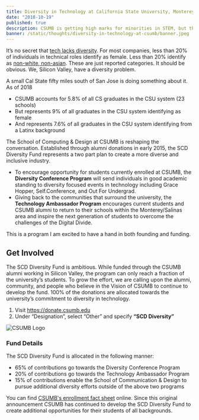 ```yaml
---
title: Diversity in Technology at California State University, Monterey Bay
date: "2018-10-19"
published: true
description: CSUMB is getting high marks for minorities in STEM, but they need support
banner: /static/thoughts/diversity-in-technology-at-csumb/banner.jpeg
---
```


It’s no secret that [tech lacks diversity](https://gigaom.com/2014/08/21/eight-charts-that-put-tech-companies-diversity-stats-into-perspective/). For most companies, less than 20% of individuals in technical roles identify as female. Less than 20% identify as [non-white, non-asian](http://www.nytimes.com/2014/10/05/opinion/sunday/silicon-valleys-diversity-problem.html?_r=0). These are just reported categories. It should be obvious. We, Silicon Valley, have a diversity problem.

A small Cal State fifty miles south of San Jose is doing something about it. As of 2018

- CSUMB accounts for 5.8% of all CS graduates in the CSU system (23 schools)
- But represents 9% of all graduates in the CSU system identifying as female
- And represents 7.6% of all graduates in the CSU system identifying from a Latinx background

The School of Computing & Design at CSUMB is reshaping the conversation. Established through alumni donations in early 2015, the SCD Diversity Fund represents a two part plan to create a more diverse and inclusive industry.

- To encourage opportunity for students currently enrolled at CSUMB, the **Diversity Conference Program** will send individuals in good academic standing to diversity focused events in technology including Grace Hopper, Self.Conference, and Out For Undergrad.
- Giving back to the communities that surround the university, the **Technology Ambassador Program** encourages current students and CSUMB alumni to return to their schools within the Monterey/Salinas area and inspire the next generation of students to overcome the challenges of the Digital Divide.

This is a program I am excited to have a hand in both founding and funding.

## Get Involved

The SCD Diversity Fund is ambitious. While funded through the CSUMB alumni working in Silicon Valley, the program can only reach a fraction of the university’s students. To grow the effort, we are calling upon the alumni, community, and people who believe in the Vision of CSUMB to continue to develop the fund. 100% of the donations are allocated towards the university’s commitment to diversity in technology.

1. Visit https://donate.csumb.edu
2. Under “Designation”, select “Other” and specify **“SCD Diversity”**

![CSUMB Logo](/static/thoughts/diversity-in-technology-at-csumb/otter.png)

### Fund Details

The SCD Diversity Fund is allocated in the following manner:

- 65% of contributions go towards the Diversity Conference Program
- 20% of contributions go towards the Technology Ambassador Program
- 15% of contributions enable the School of Communication & Design to pursue additional diversity efforts outside of the above two programs

You can find [CSUMB's enrollment fact sheet](https://csumb.edu/iar/enrollment-fast-facts-most-recent-term) online. Since this original announcement CSUMB has continued to develop the SCD Diversity Fund to create additional opportunities for their students of all backgrounds.
